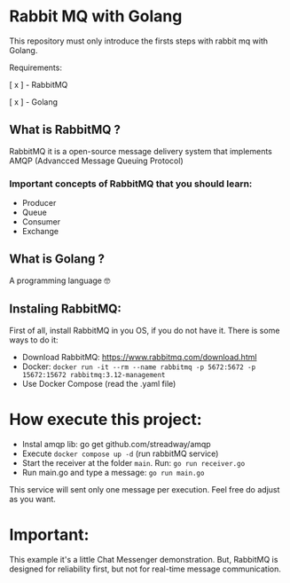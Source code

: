 # Rabbit MQ with Golang

This repository must only introduce the firsts steps with rabbit mq with Golang.

Requirements:

 [ x ] - RabbitMQ
 
 [ x ] - Golang


## What is RabbitMQ ?

RabbitMQ it is a open-source message delivery system that implements AMQP (Advancced Message Queuing Protocol)

### Important concepts of RabbitMQ that you should learn:

- Producer
- Queue
- Consumer
- Exchange

## What is Golang ?

A programming language :nerd_face:


## Instaling RabbitMQ:

First of all, install RabbitMQ in you OS, if you do not have it. There is some ways to do it:

- Download RabbitMQ: https://www.rabbitmq.com/download.html
- Docker: `docker run -it --rm --name rabbitmq -p 5672:5672 -p 15672:15672 rabbitmq:3.12-management`
- Use Docker Compose (read the .yaml file)


# How execute this project:

- Instal amqp lib: go get github.com/streadway/amqp
- Execute `docker compose up -d` (run rabbitMQ service)
- Start the receiver at the folder `main`. Run: `go run receiver.go`
- Run main.go and type a message: `go run main.go`

This service will sent only one message per execution. Feel free do adjust as you want.

# Important:

This example it's a little Chat Messenger demonstration. But, RabbitMQ is designed for reliability first, but not for real-time message communication.

